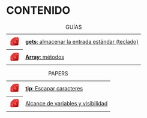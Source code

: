 
# CONTENIDO

<table>
	<caption>GUÍAS</caption>
	<tr>
		<th><img height="30" src="../assets/png/ruby.png" /></th>
		<td>
			<a href="./funciones-incorporadas/gets"><b>gets</b>: almacenar la entrada estándar (teclado)
			</a>
		</td>
	</tr>
	<tr>
		<th><img height="30" src="../assets/png/ruby.png" /></th>
		<td>
			<a href="./papers/metodos-arrays.md"><b>Array</b>: métodos
			</a>
		</td>
	</tr>
</table>



<table>
	<caption>PAPERS</caption>
	<tr>
		<th><img height="30" src="../assets/png/ruby.png" /></th>
		<td>
			<a href="./papers/escapar-caracteres"><b>tip</b>: Escapar caracteres
			</a>
		</td>
	</tr>
	<tr>
		<th><img height="30" src="../assets/png/ruby.png" /></th>
		<td><a href="./papers/alcance-variables">Alcance de variables y visibilidad</a>
		</td>
	</tr>
</table>



